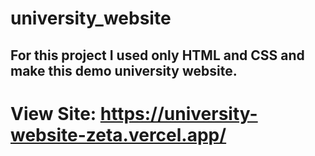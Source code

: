 # university_website
## For this project I used only HTML and CSS and make this demo university website.

# View Site: https://university-website-zeta.vercel.app/
